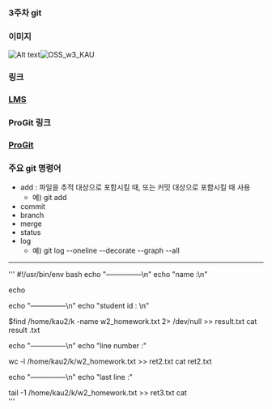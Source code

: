 ### 3주차 git

### 이미지
![Alt text](/path/to/img.jpg 
"OSS_w3_KAU")![OSS_w3_KAU](https://user-images.githubusercontent.com/127469548/227714922-28779c8e-4190-4ece-9a1d-e51a9be51961.jpg)

### **링크**   
### [LMS](#https://lms.kau.ac.kr/login.php)

### **ProGit 링크**   
### [ProGit](#https://git-scm.com/book/en/v2)   

### 주요 git 명령어 
* add : 파일을 추적 대상으로 포함시킬 때, 또는 커밋 대상으로 포함시킬 때 사용   
  *  예) git add
* commit
* branch
* merge
* status
* log
  * 예) git log --oneline --decorate --graph --all   
 
 
<hr/>
 '''   
 #!/usr/bin/env bash
 echo "—————\n"
 echo "name :\n"
 
 echo
 
 echo "—————\n"
 echo "student id : \n"
 
 $find /home/kau2/k -name w2_homework.txt 2> /dev/null >> result.txt
 cat result .txt
 
 echo "—————\n"
 echo "line number :"

wc -l /home/kau2/k/w2_homework.txt >> ret2.txt
cat ret2.txt

 echo "—————\n"
 echo "last line :"
 
 tail -1 /home/kau2/k/w2_homework.txt >> ret3.txt
 cat   
'''
